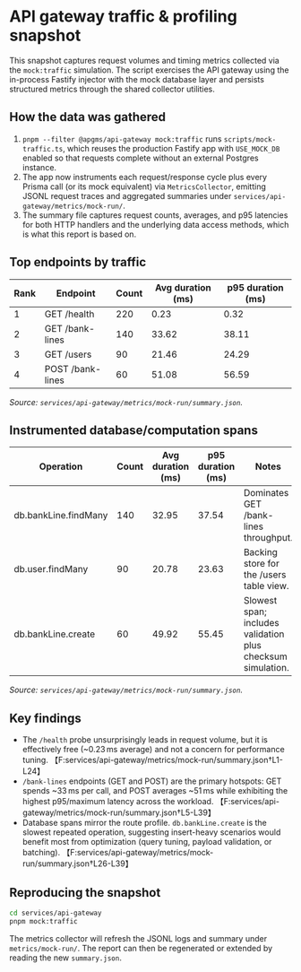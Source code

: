 # API gateway traffic & profiling snapshot

This snapshot captures request volumes and timing metrics collected via the `mock:traffic` simulation. The script exercises the API gateway using the in-process Fastify injector with the mock database layer and persists structured metrics through the shared collector utilities.

## How the data was gathered

1. `pnpm --filter @apgms/api-gateway mock:traffic` runs `scripts/mock-traffic.ts`, which reuses the production Fastify app with `USE_MOCK_DB` enabled so that requests complete without an external Postgres instance.
2. The app now instruments each request/response cycle plus every Prisma call (or its mock equivalent) via `MetricsCollector`, emitting JSONL request traces and aggregated summaries under `services/api-gateway/metrics/mock-run/`.
3. The summary file captures request counts, averages, and p95 latencies for both HTTP handlers and the underlying data access methods, which is what this report is based on.

## Top endpoints by traffic

| Rank | Endpoint          | Count | Avg duration (ms) | p95 duration (ms) |
| ---- | ----------------- | ----- | ----------------- | ----------------- |
| 1    | GET /health       | 220   | 0.23              | 0.32              |
| 2    | GET /bank-lines   | 140   | 33.62             | 38.11             |
| 3    | GET /users        | 90    | 21.46             | 24.29             |
| 4    | POST /bank-lines  | 60    | 51.08             | 56.59             |

_Source: `services/api-gateway/metrics/mock-run/summary.json`._

## Instrumented database/computation spans

| Operation               | Count | Avg duration (ms) | p95 duration (ms) | Notes |
| ----------------------- | ----- | ----------------- | ----------------- | ----- |
| db.bankLine.findMany    | 140   | 32.95             | 37.54             | Dominates GET /bank-lines throughput. |
| db.user.findMany        | 90    | 20.78             | 23.63             | Backing store for the /users table view. |
| db.bankLine.create      | 60    | 49.92             | 55.45             | Slowest span; includes validation plus checksum simulation. |

_Source: `services/api-gateway/metrics/mock-run/summary.json`._

## Key findings

- The `/health` probe unsurprisingly leads in request volume, but it is effectively free (~0.23 ms average) and not a concern for performance tuning. 【F:services/api-gateway/metrics/mock-run/summary.json†L1-L24】
- `/bank-lines` endpoints (GET and POST) are the primary hotspots: GET spends ~33 ms per call, and POST averages ~51 ms while exhibiting the highest p95/maximum latency across the workload. 【F:services/api-gateway/metrics/mock-run/summary.json†L5-L39】
- Database spans mirror the route profile. `db.bankLine.create` is the slowest repeated operation, suggesting insert-heavy scenarios would benefit most from optimization (query tuning, payload validation, or batching). 【F:services/api-gateway/metrics/mock-run/summary.json†L26-L39】

## Reproducing the snapshot

```bash
cd services/api-gateway
pnpm mock:traffic
```

The metrics collector will refresh the JSONL logs and summary under `metrics/mock-run/`. The report can then be regenerated or extended by reading the new `summary.json`.
